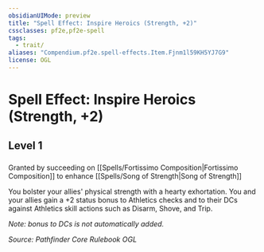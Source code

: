 ```yaml
---
obsidianUIMode: preview
title: "Spell Effect: Inspire Heroics (Strength, +2)"
cssclasses: pf2e,pf2e-spell
tags:
  - trait/
aliases: "Compendium.pf2e.spell-effects.Item.Fjnm1l59KH5YJ7G9"
license: OGL
---
```

# Spell Effect: Inspire Heroics (Strength, +2)
## Level 1
### 






Granted by succeeding on [[Spells/Fortissimo Composition|Fortissimo Composition]] to enhance [[Spells/Song of Strength|Song of Strength]]

You bolster your allies' physical strength with a hearty exhortation. You and your allies gain a +2 status bonus to Athletics checks and to their DCs against Athletics skill actions such as Disarm, Shove, and Trip.

_Note: bonus to DCs is not automatically added._

*Source: Pathfinder Core Rulebook*
*OGL*